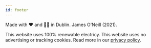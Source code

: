 ```yaml
---
id: footer
---
```


<div class="col-3 footer-logo">

Made with ❤️ and 🙏🏼 in Dublin. James O'Neill (2021).

</div>

<div class="col-6">

This website uses 100% renewable electricy. This website uses no advertising or tracking cookies. Read more in our <a href="%base_url%/?privacyPolicy">privacy policy</a>.

</div>
